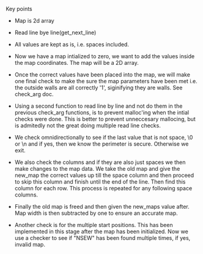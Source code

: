 Key points

* Map is 2d array
* Read line bye line(get_next_line)
* All values are kept as is, i.e. spaces included.

* Now we have a map intialized to zero, we want to add the values inside the map coordinates. The map will be a 2D array.

* Once the correct values have been placed into the map, we will make one final check to make the sure the map parameters have been met i.e. the outside walls are all correctly '1', siginifying they are walls. See check_arg doc.

* Using a second function to read line by line and not do them in the previous check_arg functions, is to prevent malloc'ing when the intial checks were done. This is better to prevent unneccesary mallocing, but is admitedly not the great doing multiple read line checks.

* We check omnidirectionally to see if the last value that is not space, \0 or \n and if yes, then we know the perimeter is secure. Otherwise we exit.

* We also check the columns and if they are also just spaces we then make changes to the map data. We take the old map and give the new_map the correct values up till the space column and then proceed to skip this column and finish until the end of the line. Then find this column for each row. This process is repeated for any following space columns.

* Finally the old map is freed and then given the new_maps value after. Map width is then subtracted by one to ensure an accurate map.

* Another check is for the multiple start positions. This has been implemented in this stage after the map has been initialized. Now we use a checker to see if "NSEW" has been found multiple times, if yes, invalid map.
